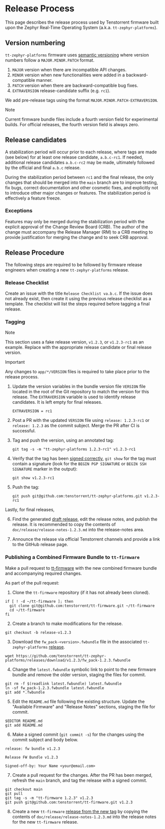 # Release Process

This page describes the release process used by Tenstorrent firmware built upon the Zephyr
Real-Time Operating System (a.k.a. `tt-zephyr-platforms`).

## Version numbering

`tt-zephyr-platforms` firmware uses
[semantic versioning](https://en.wikipedia.org/wiki/Software_versioning) where version numbers
follow a `MAJOR.MINOR.PATCH` format.

1. `MAJOR` version when there are incompatible API changes.
2. `MINOR` version when new functionalities were added in a
   backward-compatible manner.
3. `PATCH` version when there are backward-compatible bug fixes.
4. `EXTRAVERSION` release-candidate suffix (e.g. `rc1`).

We add pre-release tags using the format `MAJOR.MINOR.PATCH-EXTRAVERSION`.

> [!NOTE]
> Current firmware bundle files include a fourth version field for experimental builds. For
> official releases, the fourth version field is always zero.

## Release candidates

A stabilization period will occur prior to each release, where tags are made (see below) for at
least one release candidate, `a.b.c-rc1`. If needed, additional release candidates `a.b.c-rc2`
may be made, ultimately followed by the official and final `a.b.c` release.

During the stabilization period between `rc1` and the final release, the only changes that should
be merged into the `main` branch are to improve testing, fix bugs, correct documentation and other
cosmetic fixes, and explicitly not to introduce other major changes or features. The stabilization
period is effectively a feature freeze.

### Exceptions

Features may only be merged during the stabilization period with the explicit approval of the
Change Review Board (CRB). The author of the change must accompany the Release Manager (RM) to a
CRB meeting to provide justification for merging the change and to seek CRB approval.

## Release Procedure

The following steps are required to be followed by firmware release engineers when creating a new
`tt-zephyr-platforms` release.

### Release Checklist

Create an issue with the title `Release Checklist va.b.c`. If the issue does not already exist,
then create it using the previous release checklist as a template. The checklist will list the
steps required before tagging a final release.

### Tagging

> [!NOTE]
> This section uses a fake release version, `v1.2.3`, or `v1.2.3-rc1` as an example. Replace with
> the appropriate release candidate or final release version.

> [!IMPORTANT]
> Any changes to `app/*/VERSION` files is required to take place prior to the release process.

1. Update the version variables in the bundle version file `VERSION` file located in the root of
    the Git repository to match the version for this release. The `EXTRAVERSION` variable is used
    to identify release candidates. It is left empty for final releases.

    ```
    EXTRAVERSION = rc1
    ```

2. Post a PR with the updated `VERSION` file using `release: 1.2.3-rc1` or `release: 1.2.3` as
    the commit subject. Merge the PR after CI is successful.

3. Tag and push the version, using an annotated tag:

    ```shell
    git tag -s -m "tt-zephyr-platforms 1.2.3-rc1" v1.2.3-rc1
    ```

4. Verify that the tag has been
    [signed correctly](https://docs.github.com/en/authentication/managing-commit-signature-verification/telling-git-about-your-signing-key),
    `git show` for the tag must contain a signature (look for the `BEGIN PGP SIGNATURE` or
    `BEGIN SSH SIGNATURE` marker in the output):

    ```shell
    git show v1.2.3-rc1
    ```

5. Push the tag:

    ```shell
    git push git@github.com:tenstorrent/tt-zephyr-platforms.git v1.2.3-rc1
    ```

Lastly, for final releases,

6. Find the generated
    [draft release](https://github.com/tenstorrent/tt-zephyr-platforms/releases), edit the release
    notes, and publish the release. It is recommended to copy the contents of
    `doc/release/release-notes-1.2.3.md` into the release-notes area.

7. Announce the release via official Tenstorrent channels and provide a link to the
    GitHub release page.

### Publishing a Combined Firmware Bundle to `tt-firmware`

Make a pull request to [tt-firmware](https://github.com/tenstorrent/tt-firmware) with the new
combined firmware bundle and accompanying required changes.

As part of the pull request:

1. Clone the `tt-firmware` repository (if it has not already been cloned).

```shell
if [ ! -d ~/tt-firmware ]; then
  git clone git@github.com:tenstorrent/tt-firmware.git ~/tt-firmware
  cd ~/tt-firmware
fi
```

2. Create a branch to make modifications for the release.

```shell
git checkout -b release-v1.2.3
```

3. Download the `fw_pack-<version>.fwbundle` file in the associated `tt-zephyr-platforms`
    [release](https://github.com/tenstorrent/tt-zephyr-platforms/releases).

```shell
wget https://github.com/tenstorrent/tt-zephyr-platforms/releases/download/v1.2.3/fw_pack-1.2.3.fwbundle
```

4. Change the `latest.fwbundle` symbolic link to point to the new firmware bundle and remove the
    older version, staging the files for commit.

```shell
git rm -f $(readlink latest.fwbundle) latest.fwbundle
ln -sf fw_pack-1.2.3.fwbundle latest.fwbundle
git add *.fwbundle
```

5. Edit the `README.md` file following the existing structure. Update the "Available Firmware"
    and "Release Notes" sections, staging the file for commit.

```shell
$EDITOR README.md
git add README.md
```

6. Make a signed commit (`git commit -s`) for the changes using the commit subject and body below.

```
release: fw bundle v1.2.3

Release FW Bundle v1.2.3

Signed-off-by: Your Name <your@email.com>
```

7. Create a pull request for the changes. After the PR has been merged, refresh the `main` branch,
    and tag the release with a signed commit.

```shell
git checkout main
git pull
git tag -s -m "tt-firmware 1.2.3" v1.2.3
git push git@github.com:tenstorrent/tt-firmware.git v1.2.3
```

8. Create a new `tt-firmware`
    [release from the new tag](https://github.com/tenstorrent/tt-firmware/releases/new) by
    copying the contents of `doc/release/release-notes-1.2.3.md` into the release notes for
    the new `tt-firmware` release.
